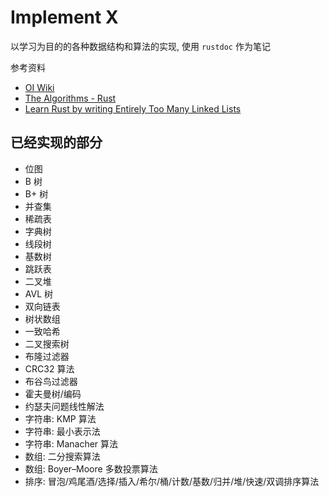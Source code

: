 # Implement X

以学习为目的的各种数据结构和算法的实现, 使用 `rustdoc` 作为笔记

参考资料

- [OI Wiki](https://oi-wiki.org/)
- [The Algorithms - Rust](https://github.com/TheAlgorithms/Rust)
- [Learn Rust by writing Entirely Too Many Linked Lists](https://rust-unofficial.github.io/too-many-lists)

## 已经实现的部分

- 位图
- B 树
- B+ 树
- 并查集
- 稀疏表
- 字典树
- 线段树
- 基数树
- 跳跃表
- 二叉堆
- AVL 树
- 双向链表
- 树状数组
- 一致哈希
- 二叉搜索树
- 布隆过滤器
- CRC32 算法
- 布谷鸟过滤器
- 霍夫曼树/编码
- 约瑟夫问题线性解法
- 字符串: KMP 算法
- 字符串: 最小表示法
- 字符串: Manacher 算法
- 数组: 二分搜索算法
- 数组: Boyer–Moore 多数投票算法
- 排序: 冒泡/鸡尾酒/选择/插入/希尔/桶/计数/基数/归并/堆/快速/双调排序算法
